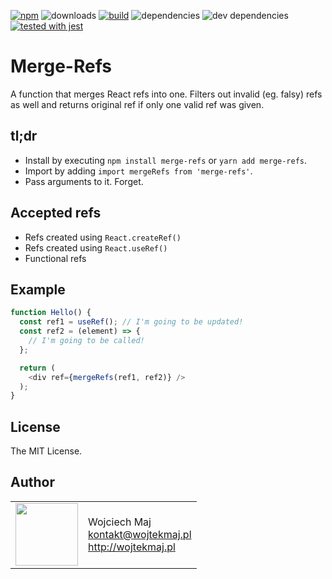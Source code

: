 [![npm](https://img.shields.io/npm/v/merge-refs.svg)](https://www.npmjs.com/package/merge-refs) ![downloads](https://img.shields.io/npm/dt/merge-refs.svg) [![build](https://travis-ci.com/wojtekmaj/merge-refs.svg?branch=master)](https://travis-ci.com/wojtekmaj/merge-refs) ![dependencies](https://img.shields.io/david/wojtekmaj/merge-refs.svg) ![dev dependencies](https://img.shields.io/david/dev/wojtekmaj/merge-refs.svg) [![tested with jest](https://img.shields.io/badge/tested_with-jest-99424f.svg)](https://github.com/facebook/jest)

# Merge-Refs
A function that merges React refs into one. Filters out invalid (eg. falsy) refs as well and returns original ref if only one valid ref was given.

## tl;dr
* Install by executing `npm install merge-refs` or `yarn add merge-refs`.
* Import by adding `import mergeRefs from 'merge-refs'`.
* Pass arguments to it. Forget.

## Accepted refs
* Refs created using `React.createRef()`
* Refs created using `React.useRef()`
* Functional refs

## Example

```js
function Hello() {
  const ref1 = useRef(); // I'm going to be updated!
  const ref2 = (element) => {
    // I'm going to be called!
  };

  return (
    <div ref={mergeRefs(ref1, ref2)} />
  );
}
```

## License

The MIT License.

## Author

<table>
  <tr>
    <td>
      <img src="https://github.com/wojtekmaj.png?s=100" width="100">
    </td>
    <td>
      Wojciech Maj<br />
      <a href="mailto:kontakt@wojtekmaj.pl">kontakt@wojtekmaj.pl</a><br />
      <a href="http://wojtekmaj.pl">http://wojtekmaj.pl</a>
    </td>
  </tr>
</table>

